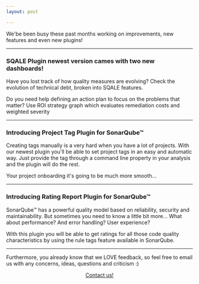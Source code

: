 ```yaml
---
layout: post

---
```


We'be been busy these past months working on improvements, new features and even new plugins!

---

### SQALE Plugin newest version cames with two new dashboards!

Have you lost track of how quality measures are evolving?  Check the evolution of technical debt, broken into SQALE features.
 
Do you need help defining an action plan to focus on the problems that matter? Use ROI strategy graph which evaluates remediation costs and weighted severity

---

### Introducing Project Tag Plugin for SonarQube™

Creating tags manually is a very hard when you have a lot of projects. With our newest plugin you'll be able to set project tags in an easy and automatic way. Just provide the tag through a command line property in your analysis and the plugin will do the rest.

Your project onboarding it's going to be much more smooth...

---

### Introducing Rating Report Plugin for SonarQube™

SonarQube™ has a powerful quality model based on reliability, security and maintainability. But sometimes you need to know a little bit more... What about performance? And error handling? User experience?

With this plugin you will be able to get ratings for all those code quality characteristics by using the rule tags feature available in SonarQube.

---

Furthermore, you already know that we LOVE feedback, so feel free to email us with any concerns, ideas, questions and criticism :)

<center><a class="btn btn-default btn-call-to-action fancybox" href="/contact">Contact us!</a></center>
